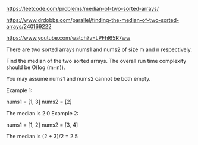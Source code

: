 https://leetcode.com/problems/median-of-two-sorted-arrays/

https://www.drdobbs.com/parallel/finding-the-median-of-two-sorted-arrays/240169222

https://www.youtube.com/watch?v=LPFhl65R7ww

There are two sorted arrays nums1 and nums2 of size m and n respectively.

Find the median of the two sorted arrays. The overall run time complexity should be O(log (m+n)).

You may assume nums1 and nums2 cannot be both empty.

Example 1:

nums1 = [1, 3]
nums2 = [2]

The median is 2.0
Example 2:

nums1 = [1, 2]
nums2 = [3, 4]

The median is (2 + 3)/2 = 2.5

